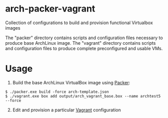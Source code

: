 # arch-packer-vagrant
Collection of configurations to build and provision functional Virtualbox images

The "packer" directory contains scripts and configuration files necessary to produce base ArchLinux image. The "vagrant" directory contains scripts and configuration files to produce complete preconfigured and usable VMs.

# Usage

1. Build the base ArchLinux VirtualBox image using [Packer](packer.io):
```
$ ./packer.exe build -force arch-template.json
$ ./vagrant.exe box add output/arch_vagrant_base.box --name archtest5 --force
```
2. Edit and provision a particular [Vagrant](https://www.vagrantup.com/) configuration
